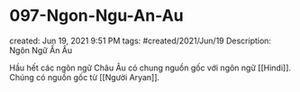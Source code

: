 # 097-Ngon-Ngu-An-Au

created: Jun 19, 2021 9:51 PM
tags: #created/2021/Jun/19
Description: Ngôn Ngữ Ấn Âu

Hầu hết các ngôn ngữ Châu Âu có chung nguồn gốc với ngôn ngữ [[Hindi]]. Chúng có nguồn gốc từ [[Người Aryan]].